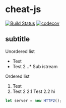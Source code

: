 # cheat-js
[![Build Status](https://travis-ci.org/andham97/cheat-js.svg?branch=master)](https://travis-ci.org/andham97/cheat-js)
[![codecov](https://codecov.io/gh/andham97/cheat-js/branch/master/graph/badge.svg)](https://codecov.io/gh/andham97/cheat-js)

## subtitle
Unordered list
* Test
* Test 2
..* Sub istream

Ordered list
1. Test
2. Test 2
  2.1 Test
  2.2 hi

```javascript
let server = new HTTP2();
```
